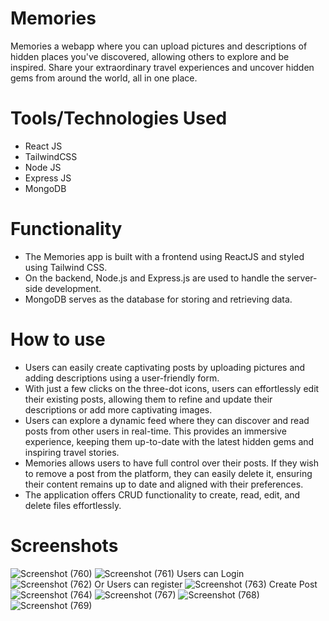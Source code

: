 # Memories
 Memories a webapp where you can upload pictures and descriptions of hidden places you've discovered, allowing others to explore and be inspired. Share your extraordinary travel experiences and uncover hidden gems from around the world, all in one place. 
# Tools/Technologies Used 
- React JS
- TailwindCSS
- Node JS
- Express JS
- MongoDB
# Functionality 
- The Memories app is built with a frontend using ReactJS and styled using Tailwind CSS.
- On the backend, Node.js and Express.js are used to handle the server-side development.
- MongoDB serves as the database for storing and retrieving data.

# How to use 
- Users can easily create captivating posts by uploading pictures and adding descriptions using a user-friendly form.
- With just a few clicks on the three-dot icons, users can effortlessly edit their existing posts, allowing them to refine and update their descriptions or add more captivating images.
- Users can explore a dynamic feed where they can discover and read posts from other users in real-time. This provides an immersive experience, keeping them up-to-date with the latest hidden gems and inspiring travel stories.
- Memories allows users to have full control over their posts. If they wish to remove a post from the platform, they can easily delete it, ensuring their content remains up to date and aligned with their preferences.
- The application offers CRUD functionality to create, read, edit, and delete files effortlessly.
  
# Screenshots 
![Screenshot (760)](https://github.com/hksirya/Memories/assets/104431269/613e3aed-ed1a-459f-8d4c-2973282bbaeb)
![Screenshot (761)](https://github.com/hksirya/Memories/assets/104431269/558eab2f-76a8-448a-891f-901c9b92e009)
Users can Login
![Screenshot (762)](https://github.com/hksirya/Memories/assets/104431269/6be6a818-c39a-4cd8-a93e-485fdecf82f5)
Or Users can register
![Screenshot (763)](https://github.com/hksirya/Memories/assets/104431269/6d8d2adf-167e-42ae-b1d4-605c263d54cd)
Create Post 
![Screenshot (764)](https://github.com/hksirya/Memories/assets/104431269/b9e7a48e-2036-4f76-a9cd-f719adcd7b5b)
![Screenshot (767)](https://github.com/hksirya/Memories/assets/104431269/dcbe31a4-3111-4401-9691-7e4c24a42979)
![Screenshot (768)](https://github.com/hksirya/Memories/assets/104431269/c01c347d-cc6d-4e7b-a912-d1b272d59bb4)
![Screenshot (769)](https://github.com/hksirya/Memories/assets/104431269/3f70ccda-2281-4961-b88f-dc665eba1a55)

